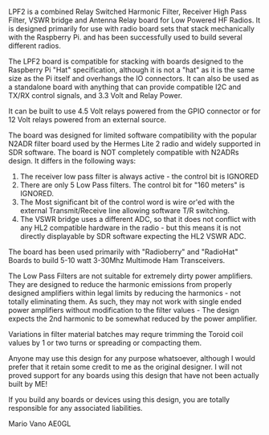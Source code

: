 LPF2 is a combined Relay Switched Harmonic Filter, Receiver High Pass Filter, VSWR bridge and Antenna Relay board for Low Powered HF Radios. It is designed primarily for use with radio board sets that stack mechanically with the Raspberry Pi. and has been successfully used to build several different radios.

The LPF2 board is compatible for stacking with boards designed to the Raspberry Pi "Hat" specification, although it is not a "hat" as it is the same size as the Pi itself and overhangs the IO connectors. It can also be used as a standalone board with anything that can provide compatible I2C and TX/RX control signals, and 3.3 Volt and Relay Power.

It can be built to use 4.5 Volt relays powered from the GPIO connector or for 12 Volt relays powered from an external source.

The board was designed for limited software compatibility with the popular N2ADR filter board used by the Hermes Lite 2 radio and widely supported in SDR software. The board is NOT completely compatible with N2ADRs design. It differs in the following ways:

  1. The receiver low pass filter is always active - the control bit is IGNORED
  2. There are only 5 Low Pass filters. The control bit for "160 meters" is IGNORED.
  3. The Most significant bit of the control word is wire or'ed with the external Transmit/Receive line allowing software T/R switching.
  4. The VSWR bridge uses a different ADC, so that it does not conflict with any HL2 compatible hardware in the radio - but this means it is not directly displayable by SDR software expecting the HL2 VSWR ADC.

The board has been used primarily with "Radioberry" and "RadioHat" Boards to build 5-10 watt 3-30Mhz Multimode Ham Transceivers.

The Low Pass Filters are not suitable for extremely dirty power amplifiers. They are designed to reduce the harmonic emissions from properly designed amplifiers within legal limits by reducing the harmonics - not totally eliminating them. As such, they may not work with single ended power amplifiers without modification to the filter values - The design expects the 2nd harmonic to be somewhat reduced by the power amplifier.

Variations in filter material batches may requre trimming the Toroid coil values by 1 or two turns or spreading or compacting them.

Anyone may use this design for any purpose whatsoever, although I would prefer that it retain some credit to me as the original designer. I will not proved support for any boards using this design that have not been actually built by ME!

If you build any boards or devices using this design, you are totally responsible for any associated liabilities.

Mario Vano
AE0GL

